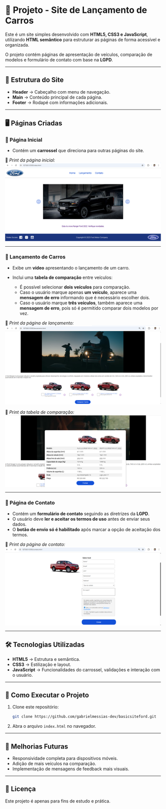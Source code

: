 # 🚗 Projeto - Site de Lançamento de Carros

Este é um site simples desenvolvido com **HTML5, CSS3 e JavaScript**, utilizando **HTML semântico** para estruturar as páginas de forma acessível e organizada.

O projeto contém páginas de apresentação de veículos, comparação de modelos e formulário de contato com base na **LGPD**.

---

## 📑 Estrutura do Site

* **Header** → Cabeçalho com menu de navegação.
* **Main** → Conteúdo principal de cada página.
* **Footer** → Rodapé com informações adicionais.

---

## 🖥️ Páginas Criadas

### 🔹 Página Inicial

* Contém um **carrossel** que direciona para outras páginas do site.

📸 *Print da página inicial:*
![Página Inicial](prints/home.png)

---

### 🔹 Lançamento de Carros

* Exibe um **vídeo** apresentando o lançamento de um carro.
* Inclui uma **tabela de comparação** entre veículos:

  * É possível selecionar **dois veículos** para comparação.
  * Caso o usuário marque apenas **um veículo**, aparece uma **mensagem de erro** informando que é necessário escolher dois.
  * Caso o usuário marque **três veículos**, também aparece uma **mensagem de erro**, pois só é permitido comparar dois modelos por vez.

📸 *Print da página de lançamento:*
![Lançamento](prints/lancamento.png)

📸 *Print da tabela de comparação:*
![Tabela de Comparação](prints/comparacao.png)

---

### 🔹 Página de Contato

* Contém um **formulário de contato** seguindo as diretrizes da **LGPD**.
* O usuário deve **ler e aceitar os termos de uso** antes de enviar seus dados.
* O **botão de envio só é habilitado** após marcar a opção de aceitação dos termos.

📸 *Print da página de contato:*
![Contato](prints/contato.png)

---

## 🛠️ Tecnologias Utilizadas

* **HTML5** → Estrutura e semântica.
* **CSS3** → Estilização e layout.
* **JavaScript** → Funcionalidades do carrossel, validações e interação com o usuário.

---

## 🚀 Como Executar o Projeto

1. Clone este repositório:

   ```bash
   git clone https://github.com/gabrielmessias-dev/basicsiteford.git
   ```
2. Abra o arquivo `index.html` no navegador.

---

## 📌 Melhorias Futuras

* Responsividade completa para dispositivos móveis.
* Adição de mais veículos na comparação.
* Implementação de mensagens de feedback mais visuais.

---

## 📄 Licença

Este projeto é apenas para fins de estudo e prática.
